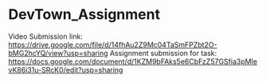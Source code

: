 # DevTown_Assignment
Video Submission link: https://drive.google.com/file/d/14fhAu2Z9Mc04TaSmFPZbt2O-bMG2hcYQ/view?usp=sharing
Assignment submission for task: https://docs.google.com/document/d/1KZM9bFAks5e6CbFzZ57GSfia3pMIevK86i31u-SRcK0/edit?usp=sharing
